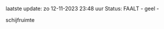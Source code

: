 laatste update: 
zo 12-11-2023 23:48   uur 
Status: FAALT - geel - 
<div class="service Y">schijfruimte</div>